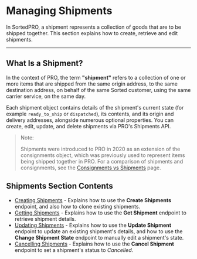 # Managing Shipments

In SortedPRO, a shipment represents a collection of goods that are to be shipped together. This section explains how to create, retrieve and edit shipments.

---

## What Is a Shipment?

In the context of PRO, the term **"shipment"** refers to a collection of one or more items that are shipped from the same origin address, to the same destination address, on behalf of the same Sorted customer, using the same carrier service, on the same day.

Each shipment object contains details of the shipment's current state (for example `ready_to_ship` or `dispatched`), its contents, and its origin and delivery addresses, alongside numerous optional properties. You can create, edit, update, and delete shipments via PRO's Shipments API.

> <span class="note-header">Note:</span>
>
> Shipments were introduced to PRO in 2020 as an extension of the consignments object, which was previously used to represent items being shipped together in PRO. For a comparison of shipments and consignments, see the [Consignments vs Shipments](/pro/api/shipments/consignments_vs_shipments.html) page.

## Shipments Section Contents

* [Creating Shipments](/pro/api/shipments/creating_shipments.html) - Explains how to use the **Create Shipments** endpoint, and also how to clone existing shipments.
* [Getting Shipments](/pro/api/shipments/getting_shipments.html) - Explains how to use the **Get Shipment** endpoint to retrieve shipment details.
* [Updating Shipments](/pro/api/shipments/updating_shipments.html) - Explains how to use the **Update Shipment** endpoint to update an existing shipment's details, and how to use the **Change Shipment State** endpoint to manually edit a shipment's state.
* [Cancelling Shipments](/pro/api/shipments/cancelling_shipments.html) - Explains how to use the **Cancel Shipment** endpoint to set a shipment's status to _Cancelled_.